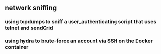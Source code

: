 ## network sniffing 
### using tcpdumps to sniff a user\_authenticating script that uses telnet and sendGrid
### using hydra to brute-force an account via SSH on the Docker container
